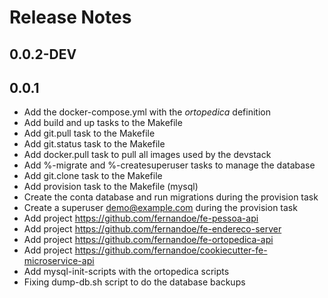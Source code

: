 # Release Notes


## 0.0.2-DEV






## 0.0.1

- Add the docker-compose.yml with the *ortopedica* definition
- Add build and up tasks to the Makefile
- Add git.pull task to the Makefile
- Add git.status task to the Makefile
- Add docker.pull task to pull all images used by the devstack
- Add %-migrate and %-createsuperuser tasks to manage the database
- Add git.clone task to the Makefile
- Add provision task to the Makefile (mysql)
- Create the conta database and run migrations during the provision task
- Create a superuser demo@example.com during the provision task
- Add project https://github.com/fernandoe/fe-pessoa-api
- Add project https://github.com/fernandoe/fe-endereco-server
- Add project https://github.com/fernandoe/fe-ortopedica-api
- Add project https://github.com/fernandoe/cookiecutter-fe-microservice-api
- Add mysql-init-scripts with the ortopedica scripts
- Fixing dump-db.sh script to do the database backups
